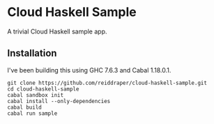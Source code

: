 # Cloud Haskell Sample

A trivial Cloud Haskell sample app.

## Installation

I've been building this using GHC 7.6.3 and Cabal 1.18.0.1.

```shell
git clone https://github.com/reiddraper/cloud-haskell-sample.git
cd cloud-haskell-sample
cabal sandbox init
cabal install --only-dependencies
cabal build
cabal run sample
```
